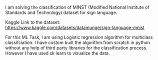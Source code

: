I am solving the classification of MINST (Modified National Institute of Standards and Technology) dataset for sign language. 

Kaggle Link to the dataset: https://www.kaggle.com/datasets/datamunge/sign-language-mnist


For this ML Task, I am using Logistic regression algorithm for multiclass classifciation. I have custom built the algorithm from scratch in python without any help of third party libraries for the classification process. 
However I have used sk learn to visualize the data.
